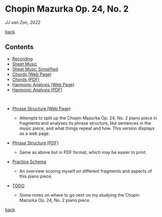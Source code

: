 Chopin Mazurka Op. 24, No. 2
============================

*JJ van Zon, 2022*

[back](..)

Contents
--------

- [Recording](recording)
- [Sheet Music](sheet-music)
- [Sheet Music Simplified](sheet-music-simplified)
- [Chords (Web Page)](chopin-mazurka-op-24-no-2-chords.md)
- [Chords (PDF)](chopin-mazurka-op-24-no-2-chords.pdf)
- [Harmonic Analysis (Web Page)](chopin-mazurka-op-24-no-2-harmonic-analysis.md)
- [Harmonic Analysis (PDF)](chopin-mazurka-op-24-no-2-harmonic-analysis.pdf)

<br />

- [Phrase Structure (Web Page)](chopin-mazurka-op-24-no-2-phrase-structure.md)

    - Attempts to split up the Chopin Mazurka Op. 24, No. 2 piano piece in fragments and analyses its phrase structure, like sentences in the music piece, and what things repeat and how. This version displays as a web page.

- [Phrase Structure (PDF)](chopin-mazurka-op-24-no-2-phrase-structure.pdf)

    - Same as above but in PDF format, which may be easier to print.

- [Practice Schema](chopin-mazurka-op-24-no-2-practice-schema.md)
    
    - An overview scoring myself on different fragments and aspects of this piano piece.

- [TODO](chopin-mazurka-op-24-no-2-todo.md)

    - Some notes on where to go next on my studying the Chopin Mazurka Op. 24, No. 2 piano piece.

[back](..)